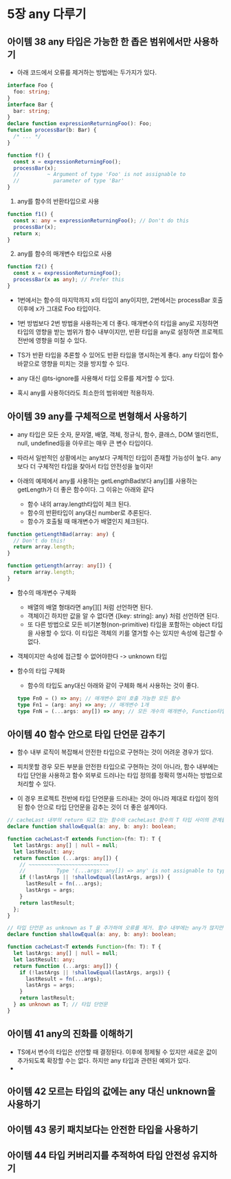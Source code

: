 <!-- 203 - 228 -->

# 5장 any 다루기

## 아이템 38 any 타입은 가능한 한 좁은 범위에서만 사용하기

- 아래 코드에서 오류를 제거하는 방법에는 두가지가 있다.

```ts
interface Foo {
  foo: string;
}
interface Bar {
  bar: string;
}
declare function expressionReturningFoo(): Foo;
function processBar(b: Bar) {
  /* ... */
}

function f() {
  const x = expressionReturningFoo();
  processBar(x);
  //         ~ Argument of type 'Foo' is not assignable to
  //           parameter of type 'Bar'
}
```

1. any를 함수의 반환타입으로 사용

```ts
function f1() {
  const x: any = expressionReturningFoo(); // Don't do this
  processBar(x);
  return x;
}
```

2. any를 함수의 매개변수 타입으로 사용

```ts
function f2() {
  const x = expressionReturningFoo();
  processBar(x as any); // Prefer this
}
```

- 1번에서는 함수의 마지막까지 x의 타입이 any이지만, 2번에서는 processBar 호출 이후에 x가 그대로 Foo 타입이다.
- 1번 방법보다 2번 방법을 사용하는게 더 좋다. 매개변수의 타입을 any로 지정하면 타입의 영향을 받는 범위가 함수 내부이지만, 반환 타입을 any로 설정하면 프로젝트 전반에 영향을 미칠 수 있다.
- TS가 반환 타입을 추론할 수 있어도 반환 타입을 명시하는게 좋다. any 타입이 함수 바깥으로 영향을 미치는 것을 방지할 수 있다.

- any 대신 @ts-ignore를 사용해서 타입 오류를 제거할 수 있다.
- 혹시 any를 사용하더라도 최소한의 범위에만 적용하자.

## 아이템 39 any를 구체적으로 변형해서 사용하기

- any 타입은 모든 숫자, 문자열, 배열, 객체, 정규식, 함수, 클래스, DOM 엘리먼트, null, undefined등을 아우르는 매우 큰 변수 타입이다.
- 따라서 일반적인 상황에서는 any보다 구체적인 타입이 존재할 가능성이 높다. any보다 더 구체적인 타입을 찾아서 타입 안전성을 높이자!

- 아래의 예제에서 any를 사용하는 getLengthBad보다 any[]를 사용하는 getLength가 더 좋은 함수이다. 그 이유는 아래와 같다
  - 함수 내의 array.length타입이 체크 된다.
  - 함수의 반환타입이 any대신 number로 추론된다.
  - 함수가 호출될 때 매개변수가 배열인지 체크된다.

```ts
function getLengthBad(array: any) {
  // Don't do this!
  return array.length;
}

function getLength(array: any[]) {
  return array.length;
}
```

- 함수의 매개변수 구체화

  - 배열의 배열 형태라면 any[][] 처럼 선언하면 된다.
  - 객체이긴 하지만 값을 알 수 없다면 {[key: string]: any} 처럼 선언하면 된다.
  - 또 다른 방법으로 모든 비기본형(non-primitive) 타입을 포함하는 object 타입을 사용할 수 있다. 이 타입은 객체의 키를 열거할 수는 있지만 속성에 접근할 수 없다.

- 객체이지만 속성에 접근할 수 없어야한다 -> unknown 타입

- 함수의 타입 구체화
  - 함수의 타입도 any대신 아래와 같이 구체화 해서 사용하는 것이 좋다.
  ```ts
  type Fn0 = () => any; // 매개변수 없이 호출 가능한 모든 함수
  type Fn1 = (arg: any) => any; // 매개변수 1개
  type FnN = (...args: any[]) => any; // 모든 개수의 매개변수, Function타입과 동일합니다.
  ```

## 아이템 40 함수 안으로 타입 단언문 감추기

- 함수 내부 로직이 복잡해서 안전한 타입으로 구현하는 것이 어려운 경우가 있다.

- 피치못할 경우 모든 부분을 안전한 타입으로 구현하는 것이 아니라, 함수 내부에는 타입 단언을 사용하고 함수 외부로 드러나는 타입 정의를 정확히 명시하는 방법으로 처리할 수 있다.
- 이 경우 프로젝트 전반에 타입 단언문을 드러내는 것이 아니라 제대로 타입이 정의된 함수 안으로 타입 단언문을 감추는 것이 더 좋은 설계이다.

```ts
// cacheLast 내부의 return 되고 있는 함수와 cacheLast 함수의 T 타입 사이의 관계를 파악하지 못해서 타입 에러 발생.
declare function shallowEqual(a: any, b: any): boolean;

function cacheLast<T extends Function>(fn: T): T {
  let lastArgs: any[] | null = null;
  let lastResult: any;
  return function (...args: any[]) {
    // ~~~~~~~~~~~~~~~~~~~~~~~~~~
    //          Type '(...args: any[]) => any' is not assignable to type 'T'
    if (!lastArgs || !shallowEqual(lastArgs, args)) {
      lastResult = fn(...args);
      lastArgs = args;
    }
    return lastResult;
  };
}

// 타입 단언문 as unknown as T 을 추가하여 오류를 제거. 함수 내부에는 any가 많지만 호출부에서는 알 수 없다.
declare function shallowEqual(a: any, b: any): boolean;

function cacheLast<T extends Function>(fn: T): T {
  let lastArgs: any[] | null = null;
  let lastResult: any;
  return function (...args: any[]) {
    if (!lastArgs || !shallowEqual(lastArgs, args)) {
      lastResult = fn(...args);
      lastArgs = args;
    }
    return lastResult;
  } as unknown as T; // 타입 단언문
}
```

## 아이템 41 any의 진화를 이해하기

- TS에서 변수의 타입은 선언할 때 결정된다. 이후에 정제될 수 있지만 새로운 값이 추가되도록 확장할 수는 없다. 하지만 any 타입과 관련된 예외가 있다.
-

## 아이템 42 모르는 타입의 값에는 any 대신 unknown을 사용하기

## 아이템 43 몽키 패치보다는 안전한 타입을 사용하기

## 아이템 44 타입 커버리지를 추적하여 타입 안전성 유지하기

